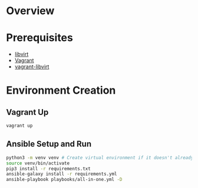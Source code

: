 # Overview



# Prerequisites

- [libvirt](https://wiki.archlinux.org/title/libvirt)
- [Vagrant](https://developer.hashicorp.com/vagrant/docs/installation)
- [vagrant-libvirt](https://vagrant-libvirt.github.io/vagrant-libvirt/)

# Environment Creation

## Vagrant Up

```bash
vagrant up
```

## Ansible Setup and Run

```bash
python3 -m venv venv # Create virtual environment if it doesn't already exist
source venv/bin/activate
pip3 install -r requirements.txt
ansible-galaxy install -r requirements.yml
ansible-playbook playbooks/all-in-one.yml -D
```
